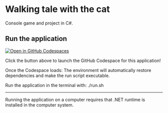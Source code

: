 # Walking tale with the cat
Console game and project in C#.

## Run the application
[![Open in GitHub Codespaces](https://github.com/codespaces/badge.svg)](https://github.com/codespaces/Aurorien/special-doodle-xgqp65qw75qh6v9)

Click the button above to launch the GitHub Codespace for this application!

Once the Codespace loads:
The environment will automatically restore dependencies and make the run script executable.

Run the application in the terminal with:
./run.sh

-------------------------------------------------

Running the application on a computer requires that .NET runtime is installed in the computer system.